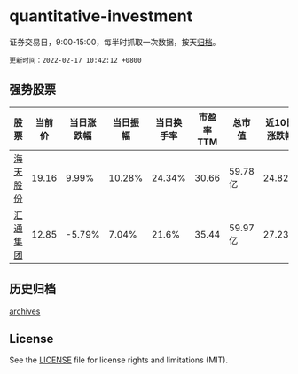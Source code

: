 # quantitative-investment

证券交易日，9:00-15:00，每半时抓取一次数据，按天[归档](archives)。

`更新时间：2022-02-17 10:42:12 +0800`

## 强势股票

|股票|当前价|当日涨跌幅|当日振幅|当日换手率|市盈率TTM|总市值|近10日涨跌幅|
|----|----|----|----|----|----|----|----|
|[海天股份](https://xueqiu.com/S/SH603759)|19.16|9.99%|10.28%|24.34%|30.66|59.78亿|24.82%|
|[汇通集团](https://xueqiu.com/S/SH603176)|12.85|-5.79%|7.04%|21.6%|35.44|59.97亿|27.23%|

## 历史归档

[archives](archives)

## License

See the [LICENSE](LICENSE) file for license rights and limitations (MIT).